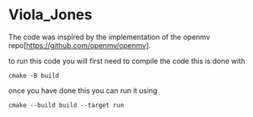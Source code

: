 # Viola_Jones

The code was inspired by the implementation of the openmv repo[https://github.com/openmv/openmv].

to run this code you will first need to compile the code this is done with

```
cmake -B build
```

once you have done this you can run it using       

```
cmake --build build --target run
```
